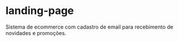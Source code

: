 # landing-page
Sistema de ecommerce com cadastro de email para recebimento de novidades e promoções.

